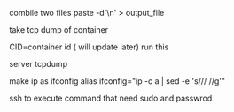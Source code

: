 combile two files
paste -d'\n' <frst file > <second file>  > output_file 

take tcp dump of container 


CID=container id ( will update later)
run this 

server 
tcpdump


make ip as ifconfig
alias ifconfig="ip -c a | sed -e 's/\// \//g'"



ssh to execute command that need sudo and passwrod 
